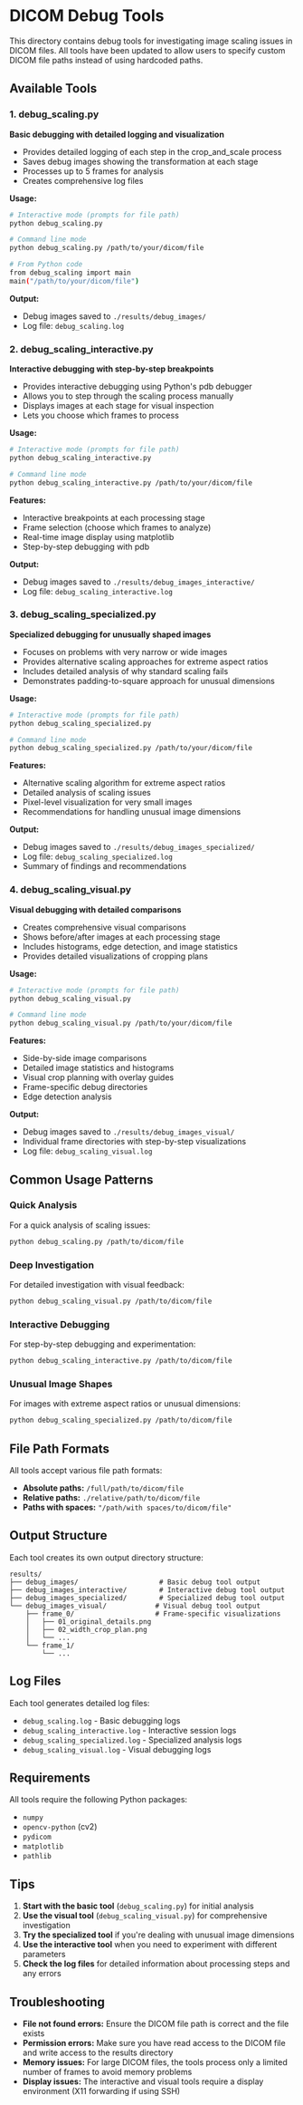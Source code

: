 # DICOM Debug Tools

This directory contains debug tools for investigating image scaling issues in DICOM files. All tools have been updated to allow users to specify custom DICOM file paths instead of using hardcoded paths.

## Available Tools

### 1. debug_scaling.py
**Basic debugging with detailed logging and visualization**

- Provides detailed logging of each step in the crop_and_scale process
- Saves debug images showing the transformation at each stage
- Processes up to 5 frames for analysis
- Creates comprehensive log files

**Usage:**
```bash
# Interactive mode (prompts for file path)
python debug_scaling.py

# Command line mode
python debug_scaling.py /path/to/your/dicom/file

# From Python code
from debug_scaling import main
main("/path/to/your/dicom/file")
```

**Output:**
- Debug images saved to `./results/debug_images/`
- Log file: `debug_scaling.log`

### 2. debug_scaling_interactive.py
**Interactive debugging with step-by-step breakpoints**

- Provides interactive debugging using Python's pdb debugger
- Allows you to step through the scaling process manually
- Displays images at each stage for visual inspection
- Lets you choose which frames to process

**Usage:**
```bash
# Interactive mode (prompts for file path)
python debug_scaling_interactive.py

# Command line mode
python debug_scaling_interactive.py /path/to/your/dicom/file
```

**Features:**
- Interactive breakpoints at each processing stage
- Frame selection (choose which frames to analyze)
- Real-time image display using matplotlib
- Step-by-step debugging with pdb

**Output:**
- Debug images saved to `./results/debug_images_interactive/`
- Log file: `debug_scaling_interactive.log`

### 3. debug_scaling_specialized.py
**Specialized debugging for unusually shaped images**

- Focuses on problems with very narrow or wide images
- Provides alternative scaling approaches for extreme aspect ratios
- Includes detailed analysis of why standard scaling fails
- Demonstrates padding-to-square approach for unusual dimensions

**Usage:**
```bash
# Interactive mode (prompts for file path)
python debug_scaling_specialized.py

# Command line mode
python debug_scaling_specialized.py /path/to/your/dicom/file
```

**Features:**
- Alternative scaling algorithm for extreme aspect ratios
- Detailed analysis of scaling issues
- Pixel-level visualization for very small images
- Recommendations for handling unusual image dimensions

**Output:**
- Debug images saved to `./results/debug_images_specialized/`
- Log file: `debug_scaling_specialized.log`
- Summary of findings and recommendations

### 4. debug_scaling_visual.py
**Visual debugging with detailed comparisons**

- Creates comprehensive visual comparisons
- Shows before/after images at each processing stage
- Includes histograms, edge detection, and image statistics
- Provides detailed visualizations of cropping plans

**Usage:**
```bash
# Interactive mode (prompts for file path)
python debug_scaling_visual.py

# Command line mode
python debug_scaling_visual.py /path/to/your/dicom/file
```

**Features:**
- Side-by-side image comparisons
- Detailed image statistics and histograms
- Visual crop planning with overlay guides
- Frame-specific debug directories
- Edge detection analysis

**Output:**
- Debug images saved to `./results/debug_images_visual/`
- Individual frame directories with step-by-step visualizations
- Log file: `debug_scaling_visual.log`

## Common Usage Patterns

### Quick Analysis
For a quick analysis of scaling issues:
```bash
python debug_scaling.py /path/to/dicom/file
```

### Deep Investigation
For detailed investigation with visual feedback:
```bash
python debug_scaling_visual.py /path/to/dicom/file
```

### Interactive Debugging
For step-by-step debugging and experimentation:
```bash
python debug_scaling_interactive.py /path/to/dicom/file
```

### Unusual Image Shapes
For images with extreme aspect ratios or unusual dimensions:
```bash
python debug_scaling_specialized.py /path/to/dicom/file
```

## File Path Formats

All tools accept various file path formats:

- **Absolute paths:** `/full/path/to/dicom/file`
- **Relative paths:** `./relative/path/to/dicom/file`
- **Paths with spaces:** `"/path/with spaces/to/dicom/file"`

## Output Structure

Each tool creates its own output directory structure:

```
results/
├── debug_images/                    # Basic debug tool output
├── debug_images_interactive/        # Interactive debug tool output
├── debug_images_specialized/        # Specialized debug tool output
└── debug_images_visual/            # Visual debug tool output
    ├── frame_0/                    # Frame-specific visualizations
    │   ├── 01_original_details.png
    │   ├── 02_width_crop_plan.png
    │   └── ...
    └── frame_1/
        └── ...
```

## Log Files

Each tool generates detailed log files:

- `debug_scaling.log` - Basic debugging logs
- `debug_scaling_interactive.log` - Interactive session logs
- `debug_scaling_specialized.log` - Specialized analysis logs
- `debug_scaling_visual.log` - Visual debugging logs

## Requirements

All tools require the following Python packages:
- `numpy`
- `opencv-python` (cv2)
- `pydicom`
- `matplotlib`
- `pathlib`

## Tips

1. **Start with the basic tool** (`debug_scaling.py`) for initial analysis
2. **Use the visual tool** (`debug_scaling_visual.py`) for comprehensive investigation
3. **Try the specialized tool** if you're dealing with unusual image dimensions
4. **Use the interactive tool** when you need to experiment with different parameters
5. **Check the log files** for detailed information about processing steps and any errors

## Troubleshooting

- **File not found errors:** Ensure the DICOM file path is correct and the file exists
- **Permission errors:** Make sure you have read access to the DICOM file and write access to the results directory
- **Memory issues:** For large DICOM files, the tools process only a limited number of frames to avoid memory problems
- **Display issues:** The interactive and visual tools require a display environment (X11 forwarding if using SSH)
